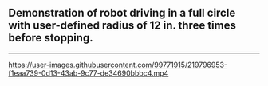## Demonstration of robot driving in a full circle with user-defined radius of 12 in. three times before stopping. 
---
https://user-images.githubusercontent.com/99771915/219796953-f1eaa739-0d13-43ab-9c77-de34690bbbc4.mp4
